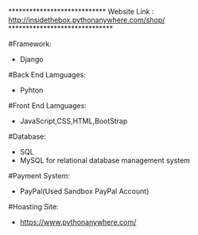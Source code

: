 
**************************** Website Link : http://insidethebox.pythonanywhere.com/shop/  ******************************



#Framework:
   * Django
   
   
#Back End Lamguages:
  * Pyhton
  
  
#Front End Lamguages:
  * JavaScript,CSS,HTML,BootStrap
  
 
#Database:
   * SQL
   * MySQL for relational database management system
   
   
#Payment System:
   * PayPal(Used Sandbox PayPal Account)
   
#Hoasting Site:
   * https://www.pythonanywhere.com/

 


